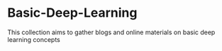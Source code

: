 # Basic-Deep-Learning
This collection aims to gather blogs and online materials on basic deep learning concepts
